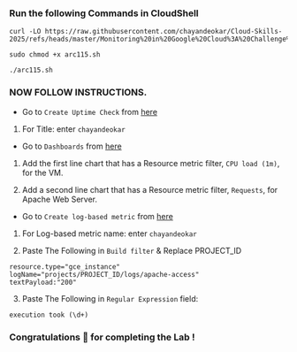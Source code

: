 ### Run the following Commands in CloudShell

```
curl -LO https://raw.githubusercontent.com/chayandeokar/Cloud-Skills-2025/refs/heads/master/Monitoring%20in%20Google%20Cloud%3A%20Challenge%20Lab/arc115.sh

sudo chmod +x arc115.sh

./arc115.sh
```

### NOW FOLLOW INSTRUCTIONS.

* Go to `Create Uptime Check` from [here](https://console.cloud.google.com/monitoring/uptime/create?)

1. For Title: enter `chayandeokar`

* Go to `Dashboards` from [here](https://console.cloud.google.com/monitoring/dashboards?)

1. Add the first line chart that has a Resource metric filter, `CPU load (1m)`, for the VM.

2. Add a second line chart that has a Resource metric filter, `Requests`, for Apache Web Server.

* Go to `Create log-based metric` from [here](https://console.cloud.google.com/logs/metrics/edit?)

1. For Log-based metric name: enter `chayandeokar`

2. Paste The Following in `Build filter` & Replace PROJECT_ID
```
resource.type="gce_instance"
logName="projects/PROJECT_ID/logs/apache-access"
textPayload:"200"
```

3. Paste The Following in `Regular Expression` field:
```
execution took (\d+)
```

### Congratulations 🎉 for completing the Lab !

